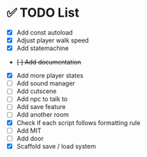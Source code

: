 # ✅ TODO List

- [x] Add const autoload
- [x] Adjust player walk speed
- [x] Add statemachine
- ~~[ ] Add documentation~~
- [x] Add more player states
- [ ] Add sound manager
- [ ] Add cutscene
- [ ] Add npc to talk to
- [ ] Add save feature
- [ ] Add another room
- [x] Check if each script follows formatting rule
- [ ] Add MIT
- [ ] Add door
- [x] Scaffold save / load system
